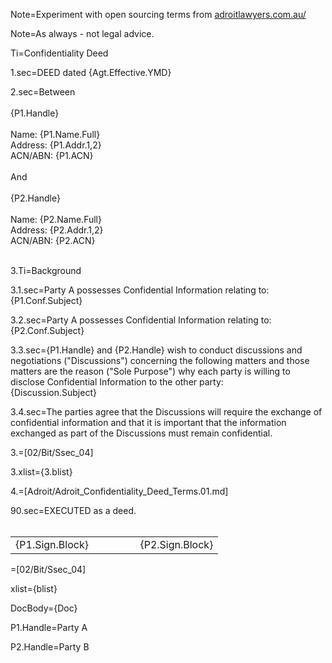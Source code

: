 Note=Experiment with open sourcing terms from <a href="http://www.adroitlawyers.com.au/">adroitlawyers.com.au/</a>

Note=As always - not legal advice.

Ti=Confidentiality Deed

1.sec=DEED dated {Agt.Effective.YMD}

2.sec=Between<br><br>{P1.Handle}<br><br>Name: {P1.Name.Full}<br>Address: {P1.Addr.1,2}<br>ACN/ABN: {P1.ACN}<br><br>And<br><br>{P2.Handle}<br><br>Name: {P2.Name.Full}<br>Address: {P2.Addr.1,2}<br>ACN/ABN: {P2.ACN}<br><br>

3.Ti=Background

3.1.sec=Party A possesses Confidential Information relating to: {P1.Conf.Subject}

3.2.sec=Party A possesses Confidential Information relating to: {P2.Conf.Subject}

3.3.sec={P1.Handle} and {P2.Handle} wish to conduct discussions and negotiations ("Discussions") concerning the following matters and those matters are the reason ("Sole Purpose") why each party is willing to disclose Confidential Information to the other party:<br>{Discussion.Subject}

3.4.sec=The parties agree that the Discussions will require the exchange of confidential information and that it is important that the information exchanged as part of the Discussions must remain confidential.

3.=[02/Bit/Ssec_04]

3.xlist={3.blist}

4.=[Adroit/Adroit_Confidentiality_Deed_Terms.01.md]

90.sec=EXECUTED as a deed.<br><br><table><tr><td width=40%>{P1.Sign.Block}</td><td width=20%></td><td width=40%>{P2.Sign.Block}</td></tr></table>

=[02/Bit/Ssec_04]

xlist={blist}

DocBody={Doc}

P1.Handle=Party A

P2.Handle=Party B

